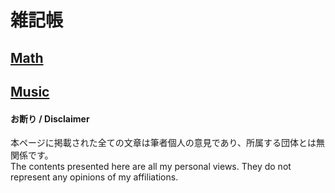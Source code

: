 # 雑記帳

## [Math](/Math/README.md)

## [Music](/Music/README.md)

#### お断り / Disclaimer
本ページに掲載された全ての文章は筆者個人の意見であり、所属する団体とは無関係です。  
The contents presented here are all my personal views. They do not represent any opinions of my affiliations.
